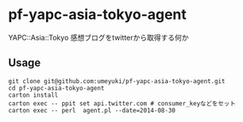 pf-yapc-asia-tokyo-agent
========================

YAPC::Asia::Tokyo 感想ブログをtwitterから取得する何か

## Usage

    git clone git@github.com:umeyuki/pf-yapc-asia-tokyo-agent.git
    cd pf-yapc-asia-tokyo-agent
    carton install
    carton exec -- ppit set api.twitter.com # consumer_keyなどをセット
    carton exec -- perl  agent.pl --date=2014-08-30
